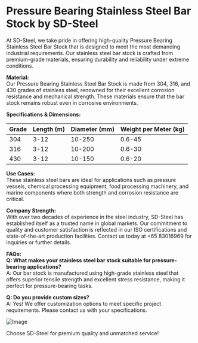 # Pressure Bearing Stainless Steel Bar Stock by SD-Steel

At SD-Steel, we take pride in offering high-quality Pressure Bearing Stainless Steel Bar Stock that is designed to meet the most demanding industrial requirements. Our stainless steel bar stock is crafted from premium-grade materials, ensuring durability and reliability under extreme conditions.

**Material:**  
Our Pressure Bearing Stainless Steel Bar Stock is made from 304, 316, and 430 grades of stainless steel, renowned for their excellent corrosion resistance and mechanical strength. These materials ensure that the bar stock remains robust even in corrosive environments.

**Specifications & Dimensions:**  

| Grade       | Length (m) | Diameter (mm) | Weight per Meter (kg) |
|-------------|------------|---------------|------------------------|
| 304         | 3-12       | 10-250        | 0.6-45                 |
| 316         | 3-12       | 10-200        | 0.6-30                 |
| 430         | 3-12       | 10-150        | 0.6-20                 |

**Use Cases:**  
These stainless steel bars are ideal for applications such as pressure vessels, chemical processing equipment, food processing machinery, and marine components where both strength and corrosion resistance are critical.

**Company Strength:**  
With over two decades of experience in the steel industry, SD-Steel has established itself as a trusted name in global markets. Our commitment to quality and customer satisfaction is reflected in our ISO certifications and state-of-the-art production facilities. Contact us today at +65 83016969 for inquiries or further details.

**FAQs:**  
**Q: What makes your stainless steel bar stock suitable for pressure-bearing applications?**  
A: Our bar stock is manufactured using high-grade stainless steel that offers superior tensile strength and excellent stress resistance, making it perfect for pressure-bearing tasks.

**Q: Do you provide custom sizes?**  
A: Yes! We offer customization options to meet specific project requirements. Please contact us with your specifications.

![Image](https://github.com/user-attachments/assets/2567258e-e124-4816-932d-1809bd27ef0b)

Choose SD-Steel for premium quality and unmatched service!